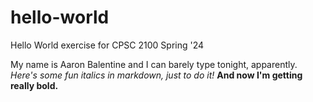 # hello-world
Hello World exercise for CPSC 2100 Spring '24

My name is Aaron Balentine and I can barely type tonight, apparently.
*Here's some fun italics in markdown, just to do it!*
**And now I'm getting really bold.**
